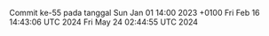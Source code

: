Commit ke-55 pada tanggal Sun Jan 01 14:00 2023 +0100
Fri Feb 16 14:43:06 UTC 2024
Fri May 24 02:44:55 UTC 2024
